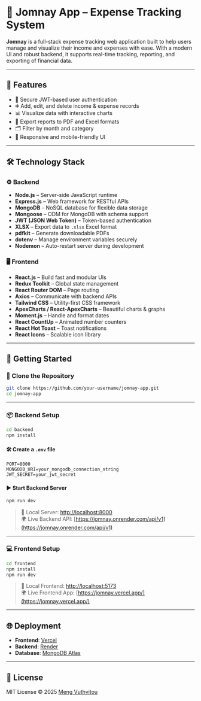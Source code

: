 # 🧾 Jomnay App – Expense Tracking System

**Jomnay** is a full-stack expense tracking web application built to help users manage and visualize their income and expenses with ease. With a modern UI and robust backend, it supports real-time tracking, reporting, and exporting of financial data.

---

## 📌 Features

- 🔐 Secure JWT-based user authentication
- ➕ Add, edit, and delete income & expense records
- 📊 Visualize data with interactive charts
- 📁 Export reports to PDF and Excel formats
- 🗂️ Filter by month and category
- 📱 Responsive and mobile-friendly UI

---

## 🛠️ Technology Stack

### ⚙️ Backend

- **Node.js** – Server-side JavaScript runtime
- **Express.js** – Web framework for RESTful APIs
- **MongoDB** – NoSQL database for flexible data storage
- **Mongoose** – ODM for MongoDB with schema support
- **JWT (JSON Web Token)** – Token-based authentication
- **XLSX** – Export data to `.xlsx` Excel format
- **pdfkit** – Generate downloadable PDFs
- **dotenv** – Manage environment variables securely
- **Nodemon** – Auto-restart server during development

### 🖥️ Frontend

- **React.js** – Build fast and modular UIs
- **Redux Toolkit** – Global state management
- **React Router DOM** – Page routing
- **Axios** – Communicate with backend APIs
- **Tailwind CSS** – Utility-first CSS framework
- **ApexCharts / React-ApexCharts** – Beautiful charts & graphs
- **Moment.js** – Handle and format dates
- **React CountUp** – Animated number counters
- **React Hot Toast** – Toast notifications
- **React Icons** – Scalable icon library

---

## 🚀 Getting Started

### 🧾 Clone the Repository

```bash
git clone https://github.com/your-username/jomnay-app.git
cd jomnay-app
```

---

### 📦 Backend Setup

```bash
cd backend
npm install
```

#### 🛠️ Create a `.env` file

```env
PORT=8000
MONGODB_URI=your_mongodb_connection_string
JWT_SECRET=your_jwt_secret
```

#### ▶️ Start Backend Server

```bash
npm run dev
```

> 🔗 Local Server: [http://localhost:8000](http://localhost:8000)  
> 🌍 Live Backend API: [https://jomnay.onrender.com/api/v1](https://jomnay.onrender.com/api/v1)

---

### 💻 Frontend Setup

```bash
cd frontend
npm install
npm run dev
```

> 🔗 Local Frontend: [http://localhost:5173](http://localhost:5173)  
> 🌍 Live Frontend App: [https://jomnay.vercel.app/](https://jomnay.vercel.app/)

---

## 🌐 Deployment

- **Frontend**: [Vercel](https://vercel.com/)
- **Backend**: [Render](https://render.com/)
- **Database**: [MongoDB Atlas](https://www.mongodb.com/atlas)

---

## 📜 License

MIT License © 2025 [Meng Vuthvitou](https://github.com/vitou18)
